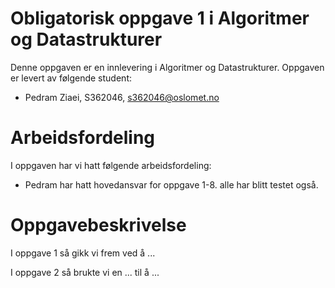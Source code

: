 # Obligatorisk oppgave 1 i Algoritmer og Datastrukturer

Denne oppgaven er en innlevering i Algoritmer og Datastrukturer. 
Oppgaven er levert av følgende student:
* Pedram Ziaei, S362046, s362046@oslomet.no

# Arbeidsfordeling

I oppgaven har vi hatt følgende arbeidsfordeling:
* Pedram har hatt hovedansvar for oppgave 1-8. alle har blitt testet også.

# Oppgavebeskrivelse

I oppgave 1 så gikk vi frem ved å ...

I oppgave 2 så brukte vi en ... til å ...
